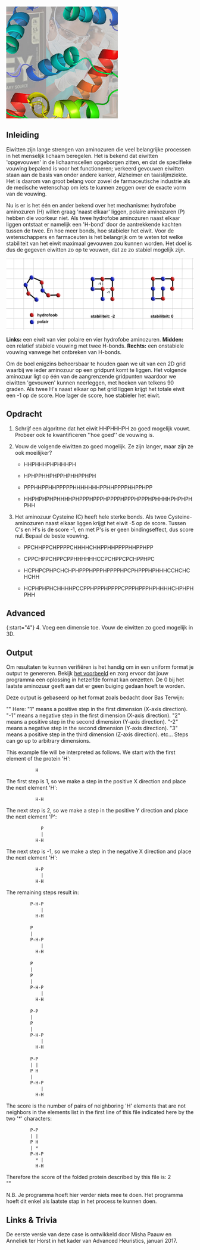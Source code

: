 ![](Proteinpowder.jpg)

## Inleiding

Eiwitten zijn lange strengen van aminozuren die veel belangrijke processen in het menselijk lichaam beregelen. Het is bekend dat eiwitten 'opgevouwen' in de lichaamscellen opgeborgen zitten, en dat de specifieke vouwing bepalend is voor het functioneren; verkeerd gevouwen eiwitten staan aan de basis van onder andere kanker, Alzheimer en taaislijmziekte. Het is daarom van groot belang voor zowel de farmaceutische industrie als de medische wetenschap om iets te kunnen zeggen over de exacte vorm van de vouwing.

Nu is er is het één en ander bekend over het mechanisme: hydrofobe aminozuren (H) willen graag 'naast elkaar' liggen, polaire aminozuren (P) hebben die voorkeur niet. Als twee hydrofobe aminozuren naast elkaar liggen ontstaat er namelijk een 'H-bond' door de aantrekkende kachten tussen de twee. En hoe meer bonds, hoe stabieler het eiwit. Voor de wetenschappers en farmaceuten is het belangrijk om te weten tot welke stabiliteit van het eiwit maximaal gevouwen zou kunnen worden. Het doel is dus de gegeven eiwitten zo op te vouwen, dat ze zo stabiel mogelijk zijn.

![](GoodBadFoldings.jpg)

**Links:** een eiwit van vier polaire en vier hydrofobe aminozuren. **Midden:** een relatief stabiele vouwing met twee H-bonds. **Rechts:** een onstabiele vouwing vanwege het ontbreken van H-bonds.

Om de boel enigzins beheersbaar te houden gaan we uit van een 2D grid waarbij we ieder aminozuur op een gridpunt komt te liggen. Het volgende aminozuur ligt op één van de aangrenzende gridpunten waardoor we eiwitten 'gevouwen' kunnen neerleggen, met hoeken van telkens 90 graden. Als twee H's naast elkaar op het grid liggen krijgt het totale eiwit een -1 op de score. Hoe lager de score, hoe stabieler het eiwit.

## Opdracht

1. Schrijf een algoritme dat het eiwit HHPHHHPH zo goed mogelijk vouwt. Probeer ook te kwantificeren ''hoe goed'' de vouwing is.


2. Vouw de volgende eiwitten zo goed mogelijk. Ze zijn langer, maar zijn ze ook moeilijker?

    * HHPHHHPHPHHHPH 

    * HPHPPHHPHPPHPHHPPHPH

    * PPPHHPPHHPPPPPHHHHHHHPPHHPPPPHHPPHPP

    * HHPHPHPHPHHHHPHPPPHPPPHPPPPHPPPHPPPHPHHHHPHPHPHPHH 



3. Het aminozuur Cysteine (C) heeft hele sterke bonds. Als twee Cysteine-aminozuren naast elkaar liggen krijgt het eiwit -5 op de score. Tussen C's en H's is de score -1, en met P's is er geen bindingseffect, dus score nul. Bepaal de beste vouwing.

    * PPCHHPPCHPPPPCHHHHCHHPPHHPPPPHHPPHPP

    * CPPCHPPCHPPCPPHHHHHHCCPCHPPCPCHPPHPC

    * HCPHPCPHPCHCHPHPPPHPPPHPPPPHPCPHPPPHPHHHCCHCHCHCHH

    * HCPHPHPHCHHHHPCCPPHPPPHPPPPCPPPHPPPHPHHHHCHPHPHPHH 


## Advanced

{:start="4"}
4. Voeg een dimensie toe. Vouw de eiwitten zo goed mogelijk in 3D.

## Output

Om resultaten te kunnen verifiëren is het handig om in een uniform format je output te genereren. 
Bekijk [het voorbeeld](example_output.csv) en zorg ervoor dat jouw programma een oplossing in hetzelfde format kan omzetten.
De 0 bij het laatste aminozuur geeft aan dat er geen buiging gedaan hoeft te worden.

Deze output is gebaseerd op het format zoals bedacht door Bas Terwijn: 


""
Here:
  "1" means a positive step in the first  dimension (X-axis direction).
 "-1" means a negative step in the first  dimension (X-axis direction).
  "2" means a positive step in the second dimension (Y-axis direction).
 "-2" means a negative step in the second dimension (Y-axis direction).
  "3" means a positive step in the third  dimension (Z-axis direction).
  etc...
Steps can go up to arbitrary dimensions.

This example file will be interpreted as follows. We start with the
first element of the protein 'H':

               H

The first step is 1, so we make a step in the positive X direction
and place the next element 'H':

               H-H

The next step is 2, so we make a step in the positive Y direction
and place the next element 'P':

                 P
                 |
               H-H

The next step is -1, so we make a step in the negative X direction
and place the next element 'H':

               H-P
                 |
               H-H

The remaining steps result in:


             P-H-P
                 |
               H-H

             P
             |
             P-H-P
                 |
               H-H

             P
             |
             P
             |
             P-H-P
                 |
               H-H

             P-P
             |
             P
             |
             P-H-P
                 |
               H-H

             P-P
             | |
             P H
             |
             P-H-P
                 |
               H-H


The score is the number of pairs of neighboring 'H' elements that
are not neighbors in the elements list in the first line of this
file indicated here by the two '*' characters:

             P-P
             | |
             P H
             | *
             P-H-P
               * |
               H-H

Therefore the score of the folded protein described by this file is: 2  
""

N.B. Je programma hoeft hier verder niets mee te doen. Het programma hoeft dit enkel als laatste stap in het process te kunnen doen.

## Links & Trivia

De eerste versie van deze case is ontwikkeld door Misha Paauw en Anneliek ter Horst in het kader van Advanced Heuristics, januari 2017.